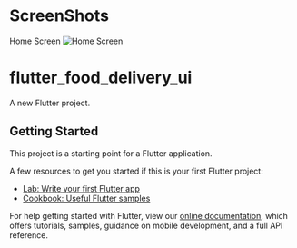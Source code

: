 # ScreenShots
Home Screen
![Home Screen](https://user-images.githubusercontent.com/78031893/133889280-f51513b6-bfd8-46f1-9c11-cd8391875ea1.jpg)



# flutter_food_delivery_ui

A new Flutter project.

## Getting Started

This project is a starting point for a Flutter application.

A few resources to get you started if this is your first Flutter project:

- [Lab: Write your first Flutter app](https://flutter.dev/docs/get-started/codelab)
- [Cookbook: Useful Flutter samples](https://flutter.dev/docs/cookbook)

For help getting started with Flutter, view our
[online documentation](https://flutter.dev/docs), which offers tutorials,
samples, guidance on mobile development, and a full API reference.
